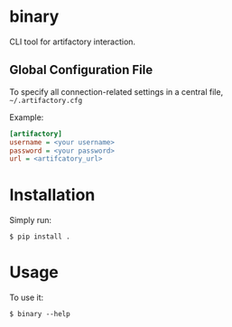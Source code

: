# binary

CLI tool for artifactory interaction.

## Global Configuration File ##

To specify all connection-related settings in a central file, ```~/.artifactory.cfg```

Example:

```ini
[artifactory]
username = <your username>
password = <your password>
url = <artifcatory_url>
```

# Installation

Simply run:

    $ pip install .

# Usage

To use it:

    $ binary --help

